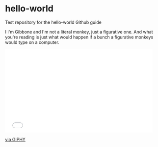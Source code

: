 # hello-world
Test repository for the hello-world Github guide

I I'm Gibbone and I'm not a literal monkey, just a figurative one. And what you're reading is just what would happen if a bunch a figurative monkeys would type on a computer. 

<iframe src="//giphy.com/embed/5Zesu5VPNGJlm" width="480" height="270" frameBorder="0" class="giphy-embed" allowFullScreen></iframe><p><a href="http://giphy.com/gifs/5Zesu5VPNGJlm">via GIPHY</a></p>

